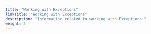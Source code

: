 ```yaml
---
title: "Working with Exceptions"
linkTitle: "Working with Exceptions"
description: "Information related to working with Exceptions."
weight: 3
---
```


